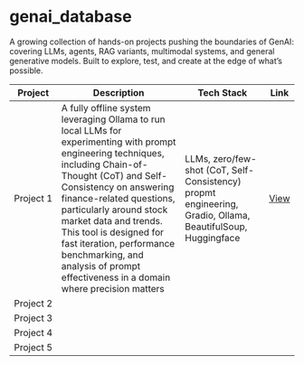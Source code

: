 # genai_database
 A growing collection of hands-on projects pushing the boundaries of GenAI: covering LLMs, agents, RAG variants, multimodal systems, and general generative models. Built to explore, test, and create at the edge of what’s possible.

| Project              | Description                                                     | Tech Stack                             | Link                                         |
|----------------------|-----------------------------------------------------------------|----------------------------------------|----------------------------------------------|
| Project&nbsp;1            | A fully offline system leveraging Ollama to run local LLMs for experimenting with prompt engineering techniques, including Chain-of-Thought (CoT) and Self-Consistency on answering finance-related questions, particularly around stock market data and trends. This tool is designed for fast iteration, performance benchmarking, and analysis of prompt effectiveness in a domain where precision matters    | LLMs, zero/few-shot (CoT,  Self-Consistency) propmt engineering, Gradio, Ollama, BeautifulSoup, Huggingface    | [View]([https://github.com/your-repo](https://github.com/emedinac/BenchmarkAndPromptOptimization)) |
| Project&nbsp;2            |    | |
| Project&nbsp;3            |    | |
| Project&nbsp;4            |    | |
| Project&nbsp;5            |    | |
